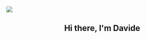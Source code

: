 <img src="https://i.imgur.com/orKNBMK.png"/>

<main>
  <h2 align="center">Hi there, I'm Davide</h2>
</main>

<!--
**DavideGioia/davidegioia** is a ✨ _special_ ✨ repository because its `README.md` (this file) appears on your GitHub profile.

Here are some ideas to get you started:

- 🔭 I’m currently working on ...
- 🌱 I’m currently learning ...
- 👯 I’m looking to collaborate on ...
- 🤔 I’m looking for help with ...
- 💬 Ask me about ...
- 📫 How to reach me: ...
- 😄 Pronouns: ...
- ⚡ Fun fact: ...
-->
